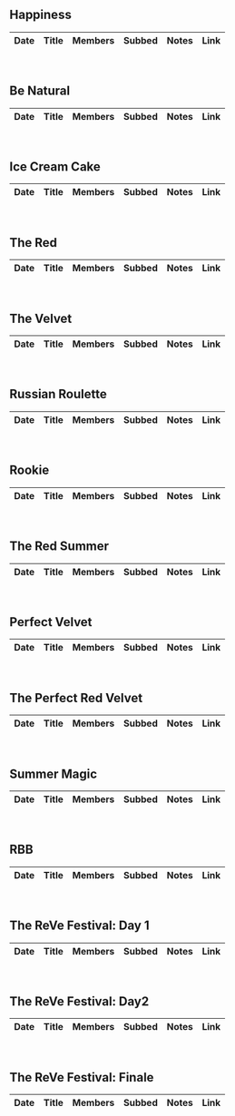 

## Happiness 
|  Date  |                                 Title                                  |   Members   | Subbed |                 Notes                 |                Link                |
|:------:|:----------------------------------------------------------------------:|:-----------:|:------:|:-------------------------------------:|:----------------------------------:|


&#x200b;


## Be Natural
|  Date  |                                 Title                                  |   Members   | Subbed |                 Notes                 |                Link                |
|:------:|:----------------------------------------------------------------------:|:-----------:|:------:|:-------------------------------------:|:----------------------------------:|


&#x200b;


## Ice Cream Cake
|  Date  |                                 Title                                  |   Members   | Subbed |                 Notes                 |                Link                |
|:------:|:----------------------------------------------------------------------:|:-----------:|:------:|:-------------------------------------:|:----------------------------------:|


&#x200b;


## The Red
|  Date  |                                 Title                                  |   Members   | Subbed |                 Notes                 |                Link                |
|:------:|:----------------------------------------------------------------------:|:-----------:|:------:|:-------------------------------------:|:----------------------------------:|


&#x200b;


## The Velvet
|  Date  |                                 Title                                  |   Members   | Subbed |                 Notes                 |                Link                |
|:------:|:----------------------------------------------------------------------:|:-----------:|:------:|:-------------------------------------:|:----------------------------------:|


&#x200b;


## Russian Roulette
|  Date  |                                 Title                                  |   Members   | Subbed |                 Notes                 |                Link                |
|:------:|:----------------------------------------------------------------------:|:-----------:|:------:|:-------------------------------------:|:----------------------------------:|


&#x200b;


## Rookie
|  Date  |                                 Title                                  |   Members   | Subbed |                 Notes                 |                Link                |
|:------:|:----------------------------------------------------------------------:|:-----------:|:------:|:-------------------------------------:|:----------------------------------:|


&#x200b;


## The Red Summer
|  Date  |                                 Title                                  |   Members   | Subbed |                 Notes                 |                Link                |
|:------:|:----------------------------------------------------------------------:|:-----------:|:------:|:-------------------------------------:|:----------------------------------:|


&#x200b;


## Perfect Velvet
|  Date  |                                 Title                                  |   Members   | Subbed |                 Notes                 |                Link                |
|:------:|:----------------------------------------------------------------------:|:-----------:|:------:|:-------------------------------------:|:----------------------------------:|


&#x200b;


## The Perfect Red Velvet
|  Date  |                                 Title                                  |   Members   | Subbed |                 Notes                 |                Link                |
|:------:|:----------------------------------------------------------------------:|:-----------:|:------:|:-------------------------------------:|:----------------------------------:|


&#x200b;


## Summer Magic
|  Date  |                                 Title                                  |   Members   | Subbed |                 Notes                 |                Link                |
|:------:|:----------------------------------------------------------------------:|:-----------:|:------:|:-------------------------------------:|:----------------------------------:|


&#x200b;


## RBB
|  Date  |                                 Title                                  |   Members   | Subbed |                 Notes                 |                Link                |
|:------:|:----------------------------------------------------------------------:|:-----------:|:------:|:-------------------------------------:|:----------------------------------:|


&#x200b;


## The ReVe Festival: Day 1
|  Date  |                                 Title                                  |   Members   | Subbed |                 Notes                 |                Link                |
|:------:|:----------------------------------------------------------------------:|:-----------:|:------:|:-------------------------------------:|:----------------------------------:|


&#x200b;


## The ReVe Festival: Day2
|  Date  |                                 Title                                  |   Members   | Subbed |                 Notes                 |                Link                |
|:------:|:----------------------------------------------------------------------:|:-----------:|:------:|:-------------------------------------:|:----------------------------------:|


&#x200b;


## The ReVe Festival: Finale
|  Date  |                                 Title                                  |   Members   | Subbed |                 Notes                 |                Link                |
|:------:|:----------------------------------------------------------------------:|:-----------:|:------:|:-------------------------------------:|:----------------------------------:|


&#x200b;

